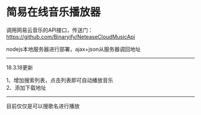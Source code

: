 # 简易在线音乐播放器

调用网易云音乐的API接口，传送门：https://github.com/Binaryify/NeteaseCloudMusicApi

nodejs本地服务器进行部署，ajax+json从服务器调回地址

---
18.3.18更新

1、增加搜索列表，点击列表即可自动播放音乐  
2、添加下载地址


---
目前仅仅是可以搜歌名进行播放
